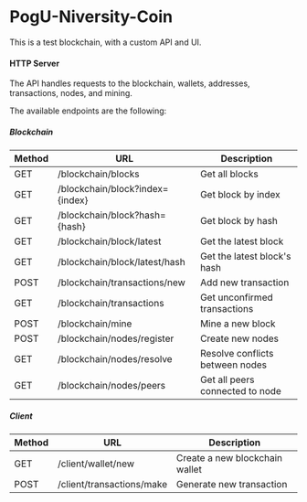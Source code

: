 # PogU-Niversity-Coin

This is a test blockchain, with a custom API and UI.

#### HTTP Server
The API handles requests to the blockchain, wallets, addresses, transactions, nodes, and mining.

The available endpoints are the following:

##### Blockchain

|Method|URL|Description|
|------|---|-----------|
|GET|/blockchain/blocks|Get all blocks|
|GET|/blockchain/block?index={index}|Get block by index|
|GET|/blockchain/block?hash={hash}|Get block by hash|
|GET|/blockchain/block/latest|Get the latest block|
|GET|/blockchain/block/latest/hash|Get the latest block's hash|
|POST|/blockchain/transactions/new|Add new transaction|
|GET|/blockchain/transactions|Get unconfirmed transactions|
|POST|/blockchain/mine|Mine a new block|
|POST|/blockchain/nodes/register|Create new nodes|
|GET|/blockchain/nodes/resolve|Resolve conflicts between nodes|
|GET|/blockchain/nodes/peers|Get all peers connected to node|


##### Client
|Method|URL|Description|
|------|---|-----------|
|GET|/client/wallet/new|Create a new blockchain wallet|
|POST|/client/transactions/make|Generate new transaction|